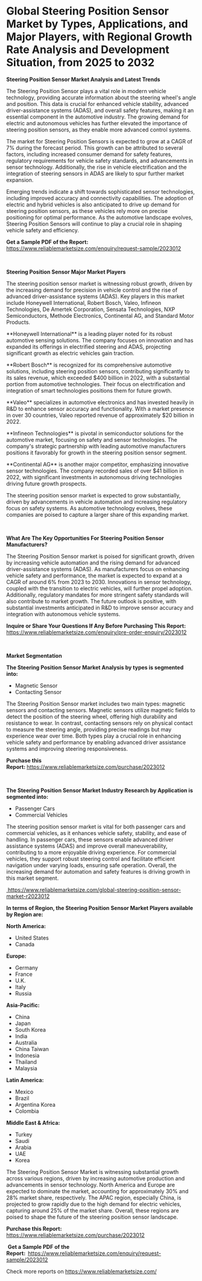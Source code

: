 <p><h1>Global Steering Position Sensor Market by Types, Applications, and Major Players, with Regional Growth Rate Analysis and Development Situation, from 2025 to 2032</h1></p><p><strong>Steering Position Sensor Market Analysis and Latest Trends</strong></p>
<p><p>The Steering Position Sensor plays a vital role in modern vehicle technology, providing accurate information about the steering wheel's angle and position. This data is crucial for enhanced vehicle stability, advanced driver-assistance systems (ADAS), and overall safety features, making it an essential component in the automotive industry. The growing demand for electric and autonomous vehicles has further elevated the importance of steering position sensors, as they enable more advanced control systems.</p><p>The market for Steering Position Sensors is expected to grow at a CAGR of 7% during the forecast period. This growth can be attributed to several factors, including increased consumer demand for safety features, regulatory requirements for vehicle safety standards, and advancements in sensor technology. Additionally, the rise in vehicle electrification and the integration of steering sensors in ADAS are likely to spur further market expansion.</p><p>Emerging trends indicate a shift towards sophisticated sensor technologies, including improved accuracy and connectivity capabilities. The adoption of electric and hybrid vehicles is also anticipated to drive up demand for steering position sensors, as these vehicles rely more on precise positioning for optimal performance. As the automotive landscape evolves, Steering Position Sensors will continue to play a crucial role in shaping vehicle safety and efficiency.</p></p>
<p><strong>Get a Sample PDF of the Report:&nbsp;</strong> <a href="https://www.reliablemarketsize.com/enquiry/request-sample/2023012?utm_campaign=2005&utm_medium=2&utm_source=Github&utm_content=ia&utm_term=12022025&utm_id=steering-position-sensor">https://www.reliablemarketsize.com/enquiry/request-sample/2023012</a></p>
<p>&nbsp;</p>
<p><strong>Steering Position Sensor Major Market Players</strong></p>
<p><p>The steering position sensor market is witnessing robust growth, driven by the increasing demand for precision in vehicle control and the rise of advanced driver-assistance systems (ADAS). Key players in this market include Honeywell International, Robert Bosch, Valeo, Infineon Technologies, De Amertek Corporation, Sensata Technologies, NXP Semiconductors, Methode Electronics, Continental AG, and Standard Motor Products.</p><p>**Honeywell International** is a leading player noted for its robust automotive sensing solutions. The company focuses on innovation and has expanded its offerings in electrified steering and ADAS, projecting significant growth as electric vehicles gain traction.</p><p>**Robert Bosch** is recognized for its comprehensive automotive solutions, including steering position sensors, contributing significantly to its sales revenue, which exceeded $400 billion in 2022, with a substantial portion from automotive technologies. Their focus on electrification and integration of smart technologies positions them for future growth.</p><p>**Valeo** specializes in automotive electronics and has invested heavily in R&D to enhance sensor accuracy and functionality. With a market presence in over 30 countries, Valeo reported revenue of approximately $20 billion in 2022.</p><p>**Infineon Technologies** is pivotal in semiconductor solutions for the automotive market, focusing on safety and sensor technologies. The company's strategic partnership with leading automotive manufacturers positions it favorably for growth in the steering position sensor segment.</p><p>**Continental AG** is another major competitor, emphasizing innovative sensor technologies. The company recorded sales of over $41 billion in 2022, with significant investments in autonomous driving technologies driving future growth prospects.</p><p>The steering position sensor market is expected to grow substantially, driven by advancements in vehicle automation and increasing regulatory focus on safety systems. As automotive technology evolves, these companies are poised to capture a larger share of this expanding market.</p></p>
<p>&nbsp;</p>
<p><strong>What Are The Key Opportunities For Steering Position Sensor Manufacturers?</strong></p>
<p><p>The Steering Position Sensor market is poised for significant growth, driven by increasing vehicle automation and the rising demand for advanced driver-assistance systems (ADAS). As manufacturers focus on enhancing vehicle safety and performance, the market is expected to expand at a CAGR of around 6% from 2023 to 2030. Innovations in sensor technology, coupled with the transition to electric vehicles, will further propel adoption. Additionally, regulatory mandates for more stringent safety standards will also contribute to market growth. The future outlook is positive, with substantial investments anticipated in R&D to improve sensor accuracy and integration with autonomous vehicle systems.</p></p>
<p><strong>Inquire or Share Your Questions If Any Before Purchasing This Report:</strong> <a href="https://www.reliablemarketsize.com/enquiry/pre-order-enquiry/2023012?utm_campaign=2005&utm_medium=2&utm_source=Github&utm_content=ia&utm_term=12022025&utm_id=steering-position-sensor">https://www.reliablemarketsize.com/enquiry/pre-order-enquiry/2023012</a></p>
<p>&nbsp;</p>
<p><strong>Market Segmentation</strong></p>
<p><strong>The Steering Position Sensor Market Analysis by types is segmented into:</strong></p>
<p><ul><li>Magnetic Sensor</li><li>Contacting Sensor</li></ul></p>
<p><p>The Steering Position Sensor market includes two main types: magnetic sensors and contacting sensors. Magnetic sensors utilize magnetic fields to detect the position of the steering wheel, offering high durability and resistance to wear. In contrast, contacting sensors rely on physical contact to measure the steering angle, providing precise readings but may experience wear over time. Both types play a crucial role in enhancing vehicle safety and performance by enabling advanced driver assistance systems and improving steering responsiveness.</p></p>
<p><strong>Purchase this Report:&nbsp;</strong><a href="https://www.reliablemarketsize.com/purchase/2023012?utm_campaign=2005&utm_medium=2&utm_source=Github&utm_content=ia&utm_term=12022025&utm_id=steering-position-sensor">https://www.reliablemarketsize.com/purchase/2023012</a></p>
<p>&nbsp;</p>
<p><strong>The Steering Position Sensor Market Industry Research by Application is segmented into:</strong></p>
<p><ul><li>Passenger Cars</li><li>Commercial Vehicles</li></ul></p>
<p><p>The steering position sensor market is vital for both passenger cars and commercial vehicles, as it enhances vehicle safety, stability, and ease of handling. In passenger cars, these sensors enable advanced driver assistance systems (ADAS) and improve overall maneuverability, contributing to a more enjoyable driving experience. For commercial vehicles, they support robust steering control and facilitate efficient navigation under varying loads, ensuring safe operation. Overall, the increasing demand for automation and safety features is driving growth in this market segment.</p></p>
<p><a href="https://www.reliablemarketsize.com/global-steering-position-sensor-market-r2023012?utm_campaign=2005&utm_medium=2&utm_source=Github&utm_content=ia&utm_term=12022025&utm_id=steering-position-sensor">&nbsp;https://www.reliablemarketsize.com/global-steering-position-sensor-market-r2023012</a></p>
<p><strong>In terms of Region, the Steering Position Sensor Market Players available by Region are:</strong></p>
<p>
    <p> <strong> North America: </strong>
        <ul>
            <li>United States</li>
            <li>Canada</li>
        </ul>
        </p> 
    <p> <strong> Europe: </strong>
        <ul>
            <li>Germany</li>
            <li>France</li>
            <li>U.K.</li>
            <li>Italy</li>
            <li>Russia</li>
        </ul>
        </p> 
    <p> <strong> Asia-Pacific: </strong>
        <ul>
            <li>China</li>
            <li>Japan</li>
            <li>South Korea</li>
            <li>India</li>
            <li>Australia</li>
            <li>China Taiwan</li>
            <li>Indonesia</li>
            <li>Thailand</li>
            <li>Malaysia</li>
        </ul>
        </p> 
    <p> <strong> Latin America: </strong>
        <ul>
            <li>Mexico</li>
            <li>Brazil</li>
            <li>Argentina Korea</li>
            <li>Colombia</li>
        </ul>
        </p> 
    <p> <strong> Middle East & Africa: </strong>
        <ul>
            <li>Turkey</li>
            <li>Saudi</li>
            <li>Arabia</li>
            <li>UAE</li>
            <li>Korea</li>
        </ul>
    </p>
    </p>
<p><p>The Steering Position Sensor Market is witnessing substantial growth across various regions, driven by increasing automotive production and advancements in sensor technology. North America and Europe are expected to dominate the market, accounting for approximately 30% and 28% market share, respectively. The APAC region, especially China, is projected to grow rapidly due to the high demand for electric vehicles, capturing around 25% of the market share. Overall, these regions are poised to shape the future of the steering position sensor landscape.</p></p>
<p><strong>Purchase this Report: </strong><a href="https://www.reliablemarketsize.com/purchase/2023012?utm_campaign=2005&utm_medium=2&utm_source=Github&utm_content=ia&utm_term=12022025&utm_id=steering-position-sensor">https://www.reliablemarketsize.com/purchase/2023012</a></p>
<p>&nbsp;<strong>Get a Sample PDF of the Report:&nbsp;&nbsp;</strong><a href="https://www.reliablemarketsize.com/enquiry/request-sample/2023012?utm_campaign=2005&utm_medium=2&utm_source=Github&utm_content=ia&utm_term=12022025&utm_id=steering-position-sensor">https://www.reliablemarketsize.com/enquiry/request-sample/2023012</a></p>
<p><strong></strong></p>
<p>Check more reports on <a href="https://www.reliablemarketsize.com/?utm_campaign=2005&utm_medium=2&utm_source=Github&utm_content=ia&utm_term=12022025&utm_id=steering-position-sensor">https://www.reliablemarketsize.com/</a></p>